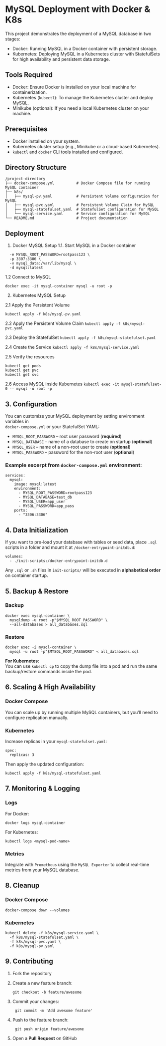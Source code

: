 # MySQL Deployment with Docker & K8s

This project demonstrates the deployment of a MySQL database in two stages:
- Docker: Running MySQL in a Docker container with persistent storage.
- Kubernetes: Deploying MySQL in a Kubernetes cluster with StatefulSets for high availability and persistent data storage.

## Tools Required
- Docker: Ensure Docker is installed on your local machine for containerization.
- Kubernetes (``kubectl``): To manage the Kubernetes cluster and deploy MySQL.
- Minikube (optional): If you need a local Kubernetes cluster on your machine.

## Prerequisites
 - Docker installed on your system.
- Kubernetes cluster setup (e.g., Minikube or a cloud-based Kubernetes).
- ```kubectl``` and ```docker``` CLI tools installed and configured.

## Directory Structure
```
/project-directory
├── docker-compose.yml          # Docker Compose file for running MySQL container
├── k8s/
│   ├── mysql-pv.yaml           # Persistent Volume configuration for MySQL
│   ├── mysql-pvc.yaml          # Persistent Volume Claim for MySQL
│   ├── mysql-statefulset.yaml  # StatefulSet configuration for MySQL
│   └── mysql-service.yaml      # Service configuration for MySQL
└── README.md                   # Project documentation
```

## Deployment

1. Docker MySQL Setup
1.1. Start MySQL in a Docker container
```docker run --name mysql-container \
  -e MYSQL_ROOT_PASSWORD=rootpass123 \
  -p 3307:3306 \
  -v mysql_data:/var/lib/mysql \
  -d mysql:latest
```

1.2 Connect to MySQL

``` docker exec -it mysql-container mysql -u root -p ```

2. Kubernetes MySQL Setup

2.1 Apply the Persistent Volume

``` kubectl apply -f k8s/mysql-pv.yaml ```

2.2 Apply the Persistent Volume Claim
``` kubectl apply -f k8s/mysql-pvc.yaml ```

2.3 Deploy the StatefulSet
``` kubectl apply -f k8s/mysql-statefulset.yaml ```

2.4 Create the Service
``` kubectl apply -f k8s/mysql-service.yaml ```

2.5 Verify the resources
```
kubectl get pods
kubectl get pvc
kubectl get svc
```

2.6 Access MySQL inside Kubernetes
``` kubectl exec -it mysql-statefulset-0 -- mysql -u root -p ```

## 3. Configuration

You can customize your MySQL deployment by setting environment variables in  
`docker-compose.yml` or your StatefulSet YAML:

- `MYSQL_ROOT_PASSWORD` – root user password (**required**)  
- `MYSQL_DATABASE` – name of a database to create on startup (**optional**)  
- `MYSQL_USER` – name of a non-root user to create (**optional**)  
- `MYSQL_PASSWORD` – password for the non-root user (**optional**)

### Example excerpt from `docker-compose.yml` environment:

```
services:
  mysql:
    image: mysql:latest
    environment:
      - MYSQL_ROOT_PASSWORD=rootpass123
      - MYSQL_DATABASE=test_db
      - MYSQL_USER=app_user
      - MYSQL_PASSWORD=app_pass
    ports:
      - "3306:3306"

```

## 4. Data Initialization

If you want to pre-load your database with tables or seed data, place `.sql` scripts in a folder and mount it at `/docker-entrypoint-initdb.d`:

```
volumes:
  - ./init-scripts:/docker-entrypoint-initdb.d
```

Any `.sql` or `.sh` files in `init-scripts/` will be executed in **alphabetical order** on container startup.


## 5. Backup & Restore

### Backup
```
docker exec mysql-container \
  mysqldump -u root -p"$MYSQL_ROOT_PASSWORD" \
  --all-databases > all_databases.sql
```

### Restore

```
docker exec -i mysql-container \
  mysql -u root -p"$MYSQL_ROOT_PASSWORD" < all_databases.sql
```

**For Kubernetes**:  
You can use `kubectl cp` to copy the dump file into a pod and run the same backup/restore commands inside the pod.

## 6. Scaling & High Availability

### Docker Compose

You can scale up by running multiple MySQL containers, but you’ll need to configure replication manually.

### Kubernetes

Increase replicas in your `mysql-statefulset.yaml`:

```
spec:
  replicas: 3
```

Then apply the updated configuration:

```
kubectl apply -f k8s/mysql-statefulset.yaml
```

## 7. Monitoring & Logging

### Logs

For Docker:

`
docker logs mysql-container
`

For Kubernetes:

`
kubectl logs <mysql-pod-name>
`

### Metrics

Integrate with `Prometheus` using the `MySQL Exporter` to collect real-time metrics from your MySQL database.


## 8. Cleanup

### Docker Compose

`
docker-compose down --volumes
`

### Kubernetes

```
kubectl delete -f k8s/mysql-service.yaml \
  -f k8s/mysql-statefulset.yaml \
  -f k8s/mysql-pvc.yaml \
  -f k8s/mysql-pv.yaml
```

## 9. Contributing

1. Fork the repository
2. Create a new feature branch:

    `
    git checkout -b feature/awesome `
    

3. Commit your changes:

    `
    git commit -m 'Add awesome feature'`
    

4. Push to the feature branch:

    `
    git push origin feature/awesome`
    

5. Open a **Pull Request** on GitHub
